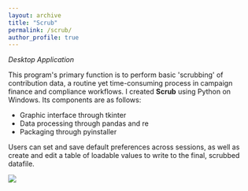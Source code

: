 ```yaml
---
layout: archive
title: "Scrub"
permalink: /scrub/
author_profile: true
---
```


*Desktop Application*

This program's primary function is to perform basic 'scrubbing' of contribution data, a routine yet time-consuming process in campaign finance and compliance workflows. I created **Scrub** using Python on Windows. Its components are as follows:

+ Graphic interface through tkinter
+ Data processing through pandas and re
+ Packaging through pyinstaller

Users can set and save default preferences across sessions, as well as create and edit a table of loadable values to write to the final, scrubbed datafile. 

<img src = "https://johnbroberson.github.io/images/Schematic.png">
